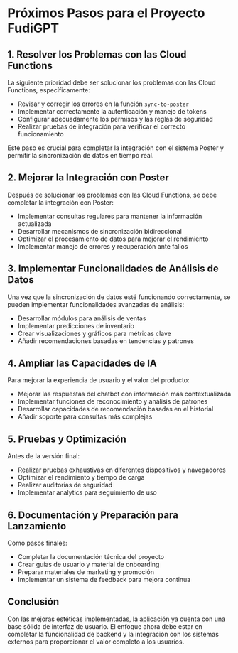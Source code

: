 # Próximos Pasos para el Proyecto FudiGPT

## 1. Resolver los Problemas con las Cloud Functions

La siguiente prioridad debe ser solucionar los problemas con las Cloud Functions, específicamente:

- Revisar y corregir los errores en la función `sync-to-poster`
- Implementar correctamente la autenticación y manejo de tokens
- Configurar adecuadamente los permisos y las reglas de seguridad
- Realizar pruebas de integración para verificar el correcto funcionamiento

Este paso es crucial para completar la integración con el sistema Poster y permitir la sincronización de datos en tiempo real.

## 2. Mejorar la Integración con Poster

Después de solucionar los problemas con las Cloud Functions, se debe completar la integración con Poster:

- Implementar consultas regulares para mantener la información actualizada
- Desarrollar mecanismos de sincronización bidireccional
- Optimizar el procesamiento de datos para mejorar el rendimiento
- Implementar manejo de errores y recuperación ante fallos

## 3. Implementar Funcionalidades de Análisis de Datos

Una vez que la sincronización de datos esté funcionando correctamente, se pueden implementar funcionalidades avanzadas de análisis:

- Desarrollar módulos para análisis de ventas
- Implementar predicciones de inventario
- Crear visualizaciones y gráficos para métricas clave
- Añadir recomendaciones basadas en tendencias y patrones

## 4. Ampliar las Capacidades de IA

Para mejorar la experiencia de usuario y el valor del producto:

- Mejorar las respuestas del chatbot con información más contextualizada
- Implementar funciones de reconocimiento y análisis de patrones
- Desarrollar capacidades de recomendación basadas en el historial
- Añadir soporte para consultas más complejas

## 5. Pruebas y Optimización

Antes de la versión final:

- Realizar pruebas exhaustivas en diferentes dispositivos y navegadores
- Optimizar el rendimiento y tiempo de carga
- Realizar auditorías de seguridad
- Implementar analytics para seguimiento de uso

## 6. Documentación y Preparación para Lanzamiento

Como pasos finales:

- Completar la documentación técnica del proyecto
- Crear guías de usuario y material de onboarding
- Preparar materiales de marketing y promoción
- Implementar un sistema de feedback para mejora continua

## Conclusión

Con las mejoras estéticas implementadas, la aplicación ya cuenta con una base sólida de interfaz de usuario. El enfoque ahora debe estar en completar la funcionalidad de backend y la integración con los sistemas externos para proporcionar el valor completo a los usuarios.